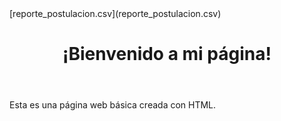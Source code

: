 

<html lang="es">
<head>
  <meta charset="UTF-8">
  <title>Repositorio proyecto ingeniería de software Plataforma Gestión Ayudantias Universidad (PGAU)</title>
  [reporte_postulacion.csv](reporte_postulacion.csv)
</head>
<body>

  <header>
    <h1>¡Bienvenido a mi página!</h1>
  </header>

  <main>
    <p>Esta es una página web básica creada con HTML.</p>
  </main>

</body>
</html>
